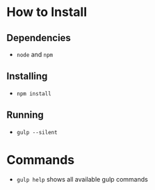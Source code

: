 # How to Install

## Dependencies

- ```node``` and ```npm```

## Installing

- ```npm install```

## Running

- ```gulp --silent```

# Commands

- ```gulp help``` shows all available gulp commands
